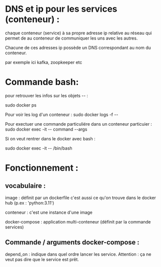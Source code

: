 # DNS et ip pour les services (conteneur) :

chaque conteneur (service) à sa propre adresse ip relative au réseau qui permet de au conteneur de communiquer les uns avec les autres.

Chacune de ces adresses ip possède un DNS correspondant au nom du conteneur. 

par exemple ici kafka, zoopkeeper etc



# Commande bash: 

pour retrouver les infos sur les objets <compose>-<service>-<instance> : 

sudo docker ps

Pour voir les log d'un conteneur :
sudo docker logs -f <compose>-<service>-<instance>

Pour exectuer une commande particuliére dans un conteneur particuier : 
sudo docker exec -it <compose>-<service>-<instance> command --args

Si on veut rentrer dans le docker avec bash : 

sudo docker exec -it <compose>-<service>-<instance> /bin/bash

# Fonctionnement : 

## vocabulaire : 

image : définit par un dockerfile c'est aussi ce qu'on trouve dans le docker hub (p.ex : 'python:3.11')

conteneur : c'est une instance d'une image 

docker-compose : application multi-conteneur (définit par la commande services)

## Commande / arguments docker-compose : 

depend_on : indique dans quel ordre lancer les service. Attention : ça ne veut pas dire que le service est prêt. 

